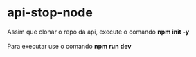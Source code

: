 # api-stop-node
Assim que clonar o repo da api, execute o comando **npm init -y** <br><br>
Para executar use o comando **npm run dev**

